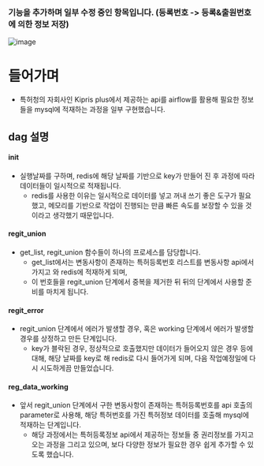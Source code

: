 
### 기능을 추가하며 일부 수정 중인 항목입니다. (등록번호 -> 등록&출원번호에 의한 정보 저장)

![image](https://user-images.githubusercontent.com/76681523/186073908-635dcbaf-0f24-4ce4-be11-2c91a29856d5.png)


# 들어가며

- 특허청의 자회사인 Kipris plus에서 제공하는 api를 airflow를 활용해 필요한 정보들을 mysql에 적재하는 과정을 일부 구현했습니다.


## dag 설명

#### init 
- 실행날짜를 구하며, redis에 해당 날짜를 기반으로 key가 만들어 진 후 과정에 따라 데이터들이 일시적으로 적재됩니다. 
  - redis를 사용한 이유는 일시적으로 데이터를 넣고 꺼내 쓰기 좋은 도구가 필요했고, 메모리를 기반으로 작업이 진행되는 만큼 빠른 속도를 보장할 수 있을 것이라고 생각했기 때문입니다.

#### regit_union
- get_list, regit_union 함수들이 하나의 프로세스를 담당합니다.
  - get_list에서는 변동사항이 존재하는 특허등록번호 리스트를 변동사항 api에서 가지고 와 redis에 적재하게 되며,
  - 이 번호들을 regit_union 단계에서 중복을 제거한 뒤 뒤의 단계에서 사용할 준비를 마치게 됩니다.

#### regit_error
- regit_union 단계에서 에러가 발생할 경우, 혹은 working 단계에서 에러가 발생할 경우를 상정하고 만든 단계입니다.
  - key가 블락된 경우, 정상적으로 호출했지만 데이터가 들어오지 않은 경우 등에 대해, 해당 날짜를 key로 해 redis로 다시 들어가게 되며, 다음 작업예정일에 다시 시도하게끔 만들었습니다.

#### reg_data_working
- 앞서 regit_union 단계에서 구한 변동사항이 존재하는 특허등록번호를 api 호출의 parameter로 사용해, 해당 특허번호를 가진 특허정보 데이터를 호출해 mysql에 적재하는 단계입니다. 
  - 해당 과정에서는 특허등록정보 api에서 제공하는 정보들 중 권리정보를 가지고 오는 과정을 그리고 있으며, 보다 다양한 정보가 필요한 경우 쉽게 추가할 수 있도록 했습니다.
